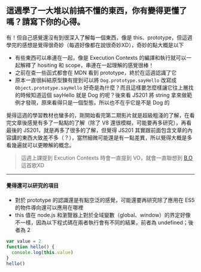 ## 這週學了一大堆以前搞不懂的東西，你有變得更懂了嗎？請寫下你的心得。
有！但自己感覺還沒有到很深入了解每一個東西，像是 this、prototype，但這週學完的感想是覺得很奇妙（每週好像都在說很奇妙XD），奇妙的點大概是以下
- 有些東西可以串連在一起，像是 Execution Contexts 的編譯和執行就可以一起解釋了 hositing 和 scope，串連在一起理解的感覺很棒！
- 之前在查一些函式都會在 MDN 看到 prototype，終於在這週認識了它
- 原本一直很糾結原型鍊有提到可以將 ```Dog.prototype.sayHello``` 改寫成 ```Object.prototype.sayHello``` 好奇是為什麼？而且這樣要怎麼樣讓它往上層找的時候知道這個 sayHello 就是 Dog 的呢？後來看 JS201 將 string 拿來做範例才發現，原來看得只是一個型態，所以也不在乎它是不是 Dog 的

覺得這週的學習教材也蠻多的，剛開始看完第二期影片就是超級粗淺的了解，在看完文章後感覺有多了一點點的了解（除了 V8 還很模糊，可能要再多研究），再看最後的 JS201，就是再多了很多的了解，但覺得 JS201 其實跟前面包含文章的內容講的東西大致差不多（？），當然細微可能還是有一點差異，所以覺得大概是多看幾遍就可以更瞭解的概念。

> 這週上課提到 Excution Contexts 時會一直提到 VO，就會一直聯想到 [B.O](https://www.youtube.com/watch?v=MHKnSFlDBLQ) 這首歌XD

----
#### 覺得還可以研究的項目
- 對於 prototype 的認識還是有點空泛的感覺，可能還要再研究除了應用在 ES5 的物件導向還可以應用在哪裡
- this 值在 node.js 和瀏覽器上對於全域變數（global、window）的界定好像不一樣，因為以下程式碼在兩者執行會有不同的結果，前者為 undefined；後者為 2
```javascript
var value = 2
function hello() {
  console.log(this.value)
}
hello()
```
